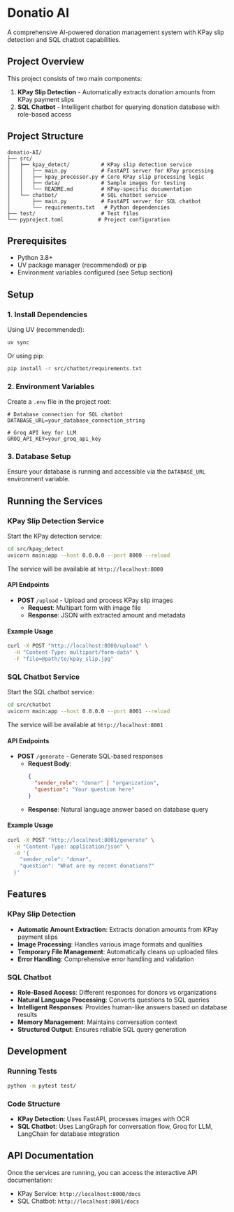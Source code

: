 # Donatio AI

A comprehensive AI-powered donation management system with KPay slip detection and SQL chatbot capabilities.

## Project Overview

This project consists of two main components:

1. **KPay Slip Detection** - Automatically extracts donation amounts from KPay payment slips
2. **SQL Chatbot** - Intelligent chatbot for querying donation database with role-based access

## Project Structure

```
donatio-AI/
├── src/
│   ├── kpay_detect/          # KPay slip detection service
│   │   ├── main.py           # FastAPI server for KPay processing
│   │   ├── kpay_processor.py # Core KPay slip processing logic
│   │   ├── data/             # Sample images for testing
│   │   └── README.md         # KPay-specific documentation
│   └── chatbot/              # SQL chatbot service
│       ├── main.py           # FastAPI server for SQL chatbot
│       └── requirements.txt   # Python dependencies
├── test/                     # Test files
└── pyproject.toml           # Project configuration
```

## Prerequisites

- Python 3.8+
- UV package manager (recommended) or pip
- Environment variables configured (see Setup section)

## Setup

### 1. Install Dependencies

Using UV (recommended):
```bash
uv sync
```

Or using pip:
```bash
pip install -r src/chatbot/requirements.txt
```

### 2. Environment Variables

Create a `.env` file in the project root:

```env
# Database connection for SQL chatbot
DATABASE_URL=your_database_connection_string

# Groq API key for LLM
GROQ_API_KEY=your_groq_api_key
```

### 3. Database Setup

Ensure your database is running and accessible via the `DATABASE_URL` environment variable.

## Running the Services

### KPay Slip Detection Service

Start the KPay detection service:

```bash
cd src/kpay_detect
uvicorn main:app --host 0.0.0.0 --port 8000 --reload
```

The service will be available at `http://localhost:8000`

#### API Endpoints

- **POST** `/upload` - Upload and process KPay slip images
  - **Request**: Multipart form with image file
  - **Response**: JSON with extracted amount and metadata

#### Example Usage

```bash
curl -X POST "http://localhost:8000/upload" \
  -H "Content-Type: multipart/form-data" \
  -F "file=@path/to/kpay_slip.jpg"
```

### SQL Chatbot Service

Start the SQL chatbot service:

```bash
cd src/chatbot
uvicorn main:app --host 0.0.0.0 --port 8001 --reload
```

The service will be available at `http://localhost:8001`

#### API Endpoints

- **POST** `/generate` - Generate SQL-based responses
  - **Request Body**:
    ```json
    {
      "sender_role": "donar" | "organization",
      "question": "Your question here"
    }
    ```
  - **Response**: Natural language answer based on database query

#### Example Usage

```bash
curl -X POST "http://localhost:8001/generate" \
  -H "Content-Type: application/json" \
  -d '{
    "sender_role": "donar",
    "question": "What are my recent donations?"
  }'
```

## Features

### KPay Slip Detection

- **Automatic Amount Extraction**: Extracts donation amounts from KPay payment slips
- **Image Processing**: Handles various image formats and qualities
- **Temporary File Management**: Automatically cleans up uploaded files
- **Error Handling**: Comprehensive error handling and validation

### SQL Chatbot

- **Role-Based Access**: Different responses for donors vs organizations
- **Natural Language Processing**: Converts questions to SQL queries
- **Intelligent Responses**: Provides human-like answers based on database results
- **Memory Management**: Maintains conversation context
- **Structured Output**: Ensures reliable SQL query generation

## Development

### Running Tests

```bash
python -m pytest test/
```

### Code Structure

- **KPay Detection**: Uses FastAPI, processes images with OCR
- **SQL Chatbot**: Uses LangGraph for conversation flow, Groq for LLM, LangChain for database integration

## API Documentation

Once the services are running, you can access the interactive API documentation:

- KPay Service: `http://localhost:8000/docs`
- SQL Chatbot: `http://localhost:8001/docs`

